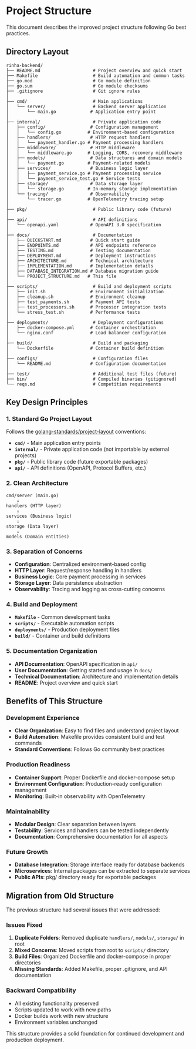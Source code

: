 # Project Structure

This document describes the improved project structure following Go best practices.

## Directory Layout

```
rinha-backend/
├── README.md                    # Project overview and quick start
├── Makefile                     # Build automation and common tasks
├── go.mod                       # Go module definition
├── go.sum                       # Go module checksums
├── .gitignore                   # Git ignore rules
│
├── cmd/                         # Main applications
│   └── server/                  # Backend server application
│       └── main.go             # Application entry point
│
├── internal/                    # Private application code
│   ├── config/                 # Configuration management
│   │   └── config.go          # Environment-based configuration
│   ├── handlers/               # HTTP request handlers
│   │   └── payment_handler.go # Payment processing handlers
│   ├── middleware/             # HTTP middleware
│   │   └── middleware.go      # Logging, CORS, recovery middleware
│   ├── models/                 # Data structures and domain models
│   │   └── payment.go         # Payment-related models
│   ├── services/               # Business logic layer
│   │   ├── payment_service.go # Payment processing service
│   │   └── payment_service_test.go # Service tests
│   ├── storage/                # Data storage layer
│   │   └── storage.go         # In-memory storage implementation
│   └── tracing/                # Observability
│       └── tracer.go          # OpenTelemetry tracing setup
│
├── pkg/                         # Public library code (future)
│
├── api/                         # API definitions
│   └── openapi.yaml            # OpenAPI 3.0 specification
│
├── docs/                        # Documentation
│   ├── QUICKSTART.md           # Quick start guide
│   ├── ENDPOINTS.md            # API endpoints reference
│   ├── TESTING.md              # Testing documentation
│   ├── DEPLOYMENT.md           # Deployment instructions
│   ├── ARCHITECTURE.md         # Technical architecture
│   ├── IMPLEMENTATION.md       # Implementation details
│   ├── DATABASE_INTEGRATION.md # Database migration guide
│   └── PROJECT_STRUCTURE.md   # This file
│
├── scripts/                     # Build and deployment scripts
│   ├── init.sh                 # Environment initialization
│   ├── cleanup.sh              # Environment cleanup
│   ├── test_payments.sh        # Payment API tests
│   ├── test_processors.sh      # Processor integration tests
│   └── stress_test.sh          # Performance tests
│
├── deployments/                 # Deployment configurations
│   ├── docker-compose.yml      # Container orchestration
│   └── nginx.conf              # Load balancer configuration
│
├── build/                       # Build and packaging
│   └── Dockerfile              # Container build definition
│
├── configs/                     # Configuration files
│   └── README.md               # Configuration documentation
│
├── test/                        # Additional test files (future)
├── bin/                         # Compiled binaries (gitignored)
└── reqs.md                      # Competition requirements
```

## Key Design Principles

### 1. Standard Go Project Layout
Follows the [golang-standards/project-layout](https://github.com/golang-standards/project-layout) conventions:

- **`cmd/`** - Main application entry points
- **`internal/`** - Private application code (not importable by external projects)
- **`pkg/`** - Public library code (future exportable packages)
- **`api/`** - API definitions (OpenAPI, Protocol Buffers, etc.)

### 2. Clean Architecture
```
cmd/server (main.go)
    ↓
handlers (HTTP layer)
    ↓  
services (Business logic)
    ↓
storage (Data layer)
    ↓
models (Domain entities)
```

### 3. Separation of Concerns
- **Configuration**: Centralized environment-based config
- **HTTP Layer**: Request/response handling in handlers
- **Business Logic**: Core payment processing in services  
- **Storage Layer**: Data persistence abstraction
- **Observability**: Tracing and logging as cross-cutting concerns

### 4. Build and Deployment
- **`Makefile`** - Common development tasks
- **`scripts/`** - Executable automation scripts
- **`deployments/`** - Production deployment files
- **`build/`** - Container and build definitions

### 5. Documentation Organization
- **API Documentation**: OpenAPI specification in `api/`
- **User Documentation**: Getting started and usage in `docs/`
- **Technical Documentation**: Architecture and implementation details
- **README**: Project overview and quick start

## Benefits of This Structure

### Development Experience
- **Clear Organization**: Easy to find files and understand project layout
- **Build Automation**: Makefile provides consistent build and test commands
- **Standard Conventions**: Follows Go community best practices

### Production Readiness
- **Container Support**: Proper Dockerfile and docker-compose setup
- **Environment Configuration**: Production-ready configuration management
- **Monitoring**: Built-in observability with OpenTelemetry

### Maintainability
- **Modular Design**: Clear separation between layers
- **Testability**: Services and handlers can be tested independently
- **Documentation**: Comprehensive documentation for all aspects

### Future Growth
- **Database Integration**: Storage interface ready for database backends
- **Microservices**: Internal packages can be extracted to separate services
- **Public APIs**: pkg/ directory ready for exportable packages

## Migration from Old Structure

The previous structure had several issues that were addressed:

### Issues Fixed
1. **Duplicate Folders**: Removed duplicate `handlers/`, `models/`, `storage/` in root
2. **Mixed Concerns**: Moved scripts from root to `scripts/` directory
3. **Build Files**: Organized Dockerfile and docker-compose in proper directories
4. **Missing Standards**: Added Makefile, proper .gitignore, and API documentation

### Backward Compatibility
- All existing functionality preserved
- Scripts updated to work with new paths
- Docker builds work with new structure
- Environment variables unchanged

This structure provides a solid foundation for continued development and production deployment.